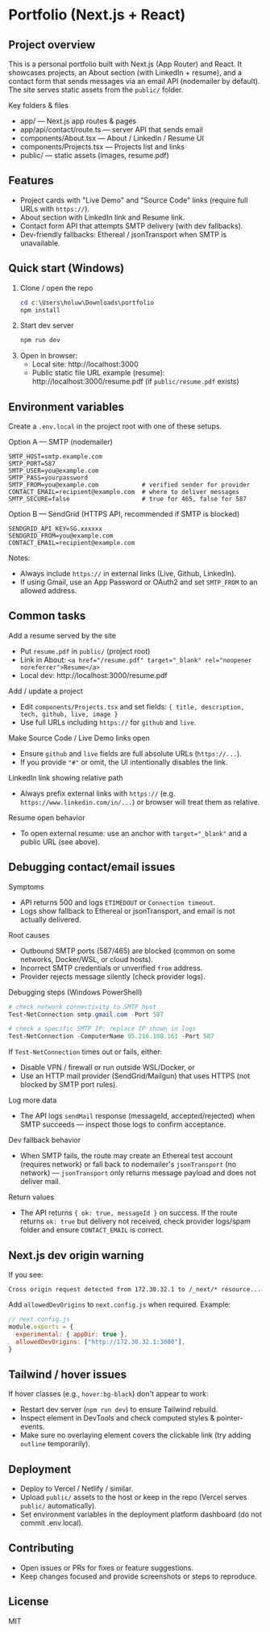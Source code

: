 # Portfolio (Next.js + React)

## Project overview
This is a personal portfolio built with Next.js (App Router) and React. It showcases projects, an About section (with LinkedIn + resume), and a contact form that sends messages via an email API (nodemailer by default). The site serves static assets from the `public/` folder.

Key folders & files
- app/ — Next.js app routes & pages
- app/api/contact/route.ts — server API that sends email
- components/About.tsx — About / LinkedIn / Resume UI
- components/Projects.tsx — Projects list and links
- public/ — static assets (images, resume.pdf)

## Features
- Project cards with "Live Demo" and "Source Code" links (require full URLs with `https://`).
- About section with LinkedIn link and Resume link.
- Contact form API that attempts SMTP delivery (with dev fallbacks).
- Dev-friendly fallbacks: Ethereal / jsonTransport when SMTP is unavailable.

## Quick start (Windows)
1. Clone / open the repo
   ```powershell
   cd c:\Users\holuw\Downloads\portfolio
   npm install
   ```
2. Start dev server
   ```powershell
   npm run dev
   ```
3. Open in browser:
   - Local site: http://localhost:3000
   - Public static file URL example (resume): http://localhost:3000/resume.pdf (if `public/resume.pdf` exists)

## Environment variables
Create a `.env.local` in the project root with one of these setups.

Option A — SMTP (nodemailer)
```
SMTP_HOST=smtp.example.com
SMTP_PORT=587
SMTP_USER=you@example.com
SMTP_PASS=yourpassword
SMTP_FROM=you@example.com            # verified sender for provider
CONTACT_EMAIL=recipient@example.com  # where to deliver messages
SMTP_SECURE=false                    # true for 465, false for 587
```

Option B — SendGrid (HTTPS API, recommended if SMTP is blocked)
```
SENDGRID_API_KEY=SG.xxxxxx
SENDGRID_FROM=you@example.com
CONTACT_EMAIL=recipient@example.com
```

Notes:
- Always include `https://` in external links (Live, Github, LinkedIn).
- If using Gmail, use an App Password or OAuth2 and set `SMTP_FROM` to an allowed address.

## Common tasks

Add a resume served by the site
- Put `resume.pdf` in `public/` (project root)
- Link in About: `<a href="/resume.pdf" target="_blank" rel="noopener noreferrer">Resume</a>`
- Local dev: http://localhost:3000/resume.pdf

Add / update a project
- Edit `components/Projects.tsx` and set fields:
  `{ title, description, tech, github, live, image }`
- Use full URLs including `https://` for `github` and `live`.

Make Source Code / Live Demo links open
- Ensure `github` and `live` fields are full absolute URLs (`https://...`).
- If you provide `"#"` or omit, the UI intentionally disables the link.

LinkedIn link showing relative path
- Always prefix external links with `https://` (e.g. `https://www.linkedin.com/in/...`) or browser will treat them as relative.

Resume open behavior
- To open external resume: use an anchor with `target="_blank"` and a public URL (see above).

## Debugging contact/email issues

Symptoms
- API returns 500 and logs `ETIMEDOUT` or `Connection timeout`.
- Logs show fallback to Ethereal or jsonTransport, and email is not actually delivered.

Root causes
- Outbound SMTP ports (587/465) are blocked (common on some networks, Docker/WSL, or cloud hosts).
- Incorrect SMTP credentials or unverified `from` address.
- Provider rejects message silently (check provider logs).

Debugging steps (Windows PowerShell)
```powershell
# check network connectivity to SMTP host
Test-NetConnection smtp.gmail.com -Port 587

# check a specific SMTP IP: replace IP shown in logs
Test-NetConnection -ComputerName 95.216.108.161 -Port 587
```

If `Test-NetConnection` times out or fails, either:
- Disable VPN / firewall or run outside WSL/Docker, or
- Use an HTTP mail provider (SendGrid/Mailgun) that uses HTTPS (not blocked by SMTP port rules).

Log more data
- The API logs `sendMail` response (messageId, accepted/rejected) when SMTP succeeds — inspect those logs to confirm acceptance.

Dev fallback behavior
- When SMTP fails, the route may create an Ethereal test account (requires network) or fall back to nodemailer's `jsonTransport` (no network) — `jsonTransport` only returns message payload and does not deliver mail.

Return values
- The API returns `{ ok: true, messageId }` on success. If the route returns `ok: true` but delivery not received, check provider logs/spam folder and ensure `CONTACT_EMAIL` is correct.

## Next.js dev origin warning
If you see:
```
Cross origin request detected from 172.30.32.1 to /_next/* resource...
```
Add `allowedDevOrigins` to `next.config.js` when required. Example:
```js
// next.config.js
module.exports = {
  experimental: { appDir: true },
  allowedDevOrigins: ["http://172.30.32.1:3000"],
}
```

## Tailwind / hover issues
If hover classes (e.g., `hover:bg-black`) don't appear to work:
- Restart dev server (`npm run dev`) to ensure Tailwind rebuild.
- Inspect element in DevTools and check computed styles & pointer-events.
- Make sure no overlaying element covers the clickable link (try adding `outline` temporarily).

## Deployment
- Deploy to Vercel / Netlify / similar.
- Upload `public/` assets to the host or keep in the repo (Vercel serves `public/` automatically).
- Set environment variables in the deployment platform dashboard (do not commit .env.local).

## Contributing
- Open issues or PRs for fixes or feature suggestions.
- Keep changes focused and provide screenshots or steps to reproduce.

## License
MIT
